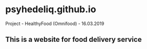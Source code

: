 # psyhedeliq.github.io
Project - HealthyFood (Omnifood) - 16.03.2019
## This is a website for food delivery service ##
